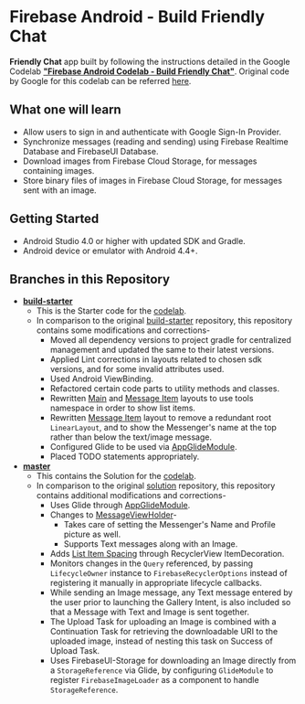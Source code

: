 # Firebase Android - Build Friendly Chat

**Friendly Chat** app built by following the instructions detailed in the Google Codelab **["Firebase Android Codelab - Build Friendly Chat"][Firebase_Build_Friendly_Chat_Codelab]**. Original code by Google for this codelab can be referred [here][Firebase_Build_Friendly_Chat_Repository].

## What one will learn

* Allow users to sign in and authenticate with Google Sign-In Provider.
* Synchronize messages (reading and sending) using Firebase Realtime Database and FirebaseUI Database. 
* Download images from Firebase Cloud Storage, for messages containing images.
* Store binary files of images in Firebase Cloud Storage, for messages sent with an image.

## Getting Started

* Android Studio 4.0 or higher with updated SDK and Gradle.
* Android device or emulator with Android 4.4+.

## Branches in this Repository

* **[build-starter](https://github.com/kaushiknsanji/firebase-friendly-chat-android/tree/build-starter)**
	* This is the Starter code for the [codelab][Firebase_Build_Friendly_Chat_Codelab].
	* In comparison to the original [build-starter][Firebase_Build_Friendly_Chat_Starter_Repository] repository, this repository contains some modifications and corrections-
		* Moved all dependency versions to project gradle for centralized management and updated the same to their latest versions.
		* Applied Lint corrections in layouts related to chosen sdk versions, and for some invalid attributes used.
		* Used Android ViewBinding.
		* Refactored certain code parts to utility methods and classes.
		* Rewritten [Main](https://github.com/kaushiknsanji/firebase-friendly-chat-android/blob/build-starter/app/src/main/res/layout/activity_main.xml) and [Message Item](https://github.com/kaushiknsanji/firebase-friendly-chat-android/blob/build-starter/app/src/main/res/layout/item_message.xml) layouts to use tools namespace in order to show list items.
		* Rewritten [Message Item](https://github.com/kaushiknsanji/firebase-friendly-chat-android/blob/build-starter/app/src/main/res/layout/item_message.xml) layout to remove a redundant root `LinearLayout`, and to show the Messenger's name at the top rather than below the text/image message.
		* Configured Glide to be used via [AppGlideModule](https://github.com/kaushiknsanji/firebase-friendly-chat-android/blob/build-starter/app/src/main/java/com/google/firebase/codelab/friendlychat/MyAppGlideModule.java).
		* Placed TODO statements appropriately.
* **[master](https://github.com/kaushiknsanji/firebase-friendly-chat-android/tree/master)**
	* This contains the Solution for the [codelab][Firebase_Build_Friendly_Chat_Codelab].
    * In comparison to the original [solution][Firebase_Build_Friendly_Chat_Solution_Repository] repository, this repository contains additional modifications and corrections-
		* Uses Glide through [AppGlideModule](https://github.com/kaushiknsanji/firebase-friendly-chat-android/blob/master/app/src/main/java/com/google/firebase/codelab/friendlychat/MyAppGlideModule.java).
		* Changes to [MessageViewHolder](https://github.com/kaushiknsanji/firebase-friendly-chat-android/blob/master/app/src/main/java/com/google/firebase/codelab/friendlychat/MessageViewHolder.java)-
			* Takes care of setting the Messenger's Name and Profile picture as well. 
			* Supports Text messages along with an Image.
		* Adds [List Item Spacing](https://github.com/kaushiknsanji/firebase-friendly-chat-android/blob/master/app/src/main/java/com/google/firebase/codelab/friendlychat/VerticalListItemSpacingDecoration.java) through RecyclerView ItemDecoration.
		* Monitors changes in the `Query` referenced, by passing `LifecycleOwner` instance to `FirebaseRecyclerOptions` instead of registering it manually in appropriate lifecycle callbacks.
		* While sending an Image message, any Text message entered by the user prior to launching the Gallery Intent, is also included so that a Message with Text and Image is sent together.
		* The Upload Task for uploading an Image is combined with a Continuation Task for retrieving the downloadable URI to the uploaded image, instead of nesting this task on Success of Upload Task.
		* Uses FirebaseUI-Storage for downloading an Image directly from a `StorageReference` via Glide, by configuring `GlideModule` to register `FirebaseImageLoader` as a component to handle `StorageReference`.
	

<!-- Reference Style Links are to be placed after this -->
[Firebase_Build_Friendly_Chat_Codelab]: https://codelabs.developers.google.com/codelabs/firebase-android/index.html
[Firebase_Build_Friendly_Chat_Repository]: https://github.com/firebase/codelab-friendlychat-android
[Firebase_Build_Friendly_Chat_Starter_Repository]: https://github.com/firebase/codelab-friendlychat-android/tree/master/build-android-start
[Firebase_Build_Friendly_Chat_Solution_Repository]: https://github.com/firebase/codelab-friendlychat-android/tree/master/build-android
